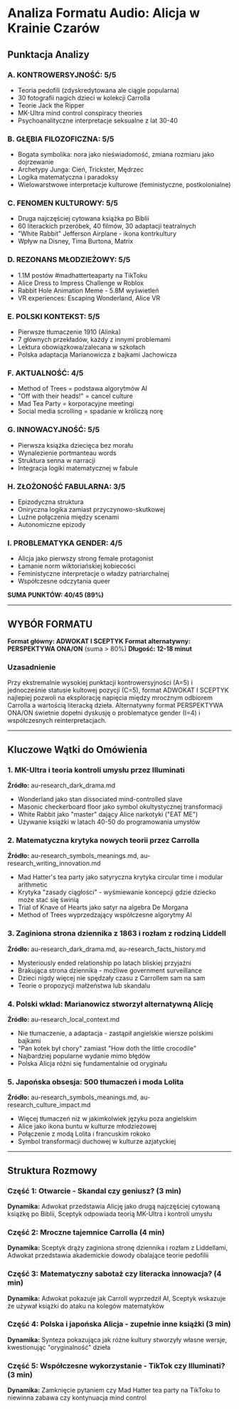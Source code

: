 # Analiza Formatu Audio: Alicja w Krainie Czarów

## Punktacja Analizy

### A. KONTROWERSYJNOŚĆ: 5/5
- Teoria pedofili (zdyskredytowana ale ciągle popularna)
- 30 fotografii nagich dzieci w kolekcji Carrolla
- Teorie Jack the Ripper
- MK-Ultra mind control conspiracy theories
- Psychoanalityczne interpretacje seksualne z lat 30-40

### B. GŁĘBIA FILOZOFICZNA: 5/5
- Bogata symbolika: nora jako nieświadomość, zmiana rozmiaru jako dojrzewanie
- Archetypy Junga: Cień, Trickster, Mędrzec
- Logika matematyczna i paradoksy
- Wielowarstwowe interpretacje kulturowe (feministyczne, postkolonialne)

### C. FENOMEN KULTUROWY: 5/5
- Druga najczęściej cytowana książka po Biblii
- 60 literackich przeróbek, 40 filmów, 30 adaptacji teatralnych
- "White Rabbit" Jefferson Airplane - ikona kontrkultury
- Wpływ na Disney, Tima Burtona, Matrix

### D. REZONANS MŁODZIEŻOWY: 5/5
- 1.1M postów #madhatterteaparty na TikToku
- Alice Dress to Impress Challenge w Roblox
- Rabbit Hole Animation Meme - 5.8M wyświetleń
- VR experiences: Escaping Wonderland, Alice VR

### E. POLSKI KONTEKST: 5/5
- Pierwsze tłumaczenie 1910 (Alinka)
- 7 głównych przekładów, każdy z innymi problemami
- Lektura obowiązkowa/zalecana w szkołach
- Polska adaptacja Marianowicza z bajkami Jachowicza

### F. AKTUALNOŚĆ: 4/5
- Method of Trees = podstawa algorytmów AI
- "Off with their heads!" = cancel culture
- Mad Tea Party = korporacyjne meetingi
- Social media scrolling = spadanie w króliczą norę

### G. INNOWACYJNOŚĆ: 5/5
- Pierwsza książka dziecięca bez morału
- Wynalezienie portmanteau words
- Struktura senna w narracji
- Integracja logiki matematycznej w fabule

### H. ZŁOŻONOŚĆ FABULARNA: 3/5
- Epizodyczna struktura
- Oniryczna logika zamiast przyczynowo-skutkowej
- Luźne połączenia między scenami
- Autonomiczne epizody

### I. PROBLEMATYKA GENDER: 4/5
- Alicja jako pierwszy strong female protagonist
- Łamanie norm wiktoriańskiej kobiecości
- Feministyczne interpretacje o władzy patriarchalnej
- Współczesne odczytania queer

**SUMA PUNKTÓW: 40/45 (89%)**

---

## WYBÓR FORMATU

**Format główny: ADWOKAT I SCEPTYK**
**Format alternatywny: PERSPEKTYWA ONA/ON** (suma > 80%)
**Długość: 12-18 minut**

### Uzasadnienie
Przy ekstremalnie wysokiej punktacji kontrowersyjności (A=5) i jednocześnie statusie kultowej pozycji (C=5), format ADWOKAT I SCEPTYK najlepiej pozwoli na eksplorację napięcia między mrocznym odbiorem Carrolla a wartością literacką dzieła. Alternatywny format PERSPEKTYWA ONA/ON świetnie dopełni dyskusję o problematyce gender (I=4) i współczesnych reinterpretacjach.

---

## Kluczowe Wątki do Omówienia

### 1. **MK-Ultra i teoria kontroli umysłu przez Illuminati**
**Źródło:** au-research_dark_drama.md
- Wonderland jako stan dissociated mind-controlled slave
- Masonic checkerboard floor jako symbol okultystycznej transformacji
- White Rabbit jako "master" dający Alice narkotyki ("EAT ME")
- Używanie książki w latach 40-50 do programowania umysłów

### 2. **Matematyczna krytyka nowych teorii przez Carrolla**
**Źródło:** au-research_symbols_meanings.md, au-research_writing_innovation.md
- Mad Hatter's tea party jako satyryczna krytyka circular time i modular arithmetic
- Krytyka "zasady ciągłości" - wyśmiewanie koncepcji gdzie dziecko może stać się świnią
- Trial of Knave of Hearts jako satyr na algebra De Morgana
- Method of Trees wyprzedzający współczesne algorytmy AI

### 3. **Zaginiona strona dziennika z 1863 i rozłam z rodziną Liddell**
**Źródło:** au-research_dark_drama.md, au-research_facts_history.md
- Mysteriously ended relationship po latach bliskiej przyjaźni
- Brakująca strona dziennika - możliwe government surveillance
- Dzieci nigdy więcej nie spędzały czasu z Carrollem sam na sam
- Teorie o propozycji małżeństwa lub skandalu

### 4. **Polski wkład: Marianowicz stworzył alternatywną Alicję**
**Źródło:** au-research_local_context.md
- Nie tłumaczenie, a adaptacja - zastąpił angielskie wiersze polskimi bajkami
- "Pan kotek był chory" zamiast "How doth the little crocodile"
- Najbardziej popularne wydanie mimo błędów
- Polska Alicja różni się fundamentalnie od oryginału

### 5. **Japońska obsesja: 500 tłumaczeń i moda Lolita**
**Źródło:** au-research_symbols_meanings.md, au-research_culture_impact.md
- Więcej tłumaczeń niż w jakimkolwiek języku poza angielskim
- Alice jako ikona buntu w kulturze młodzieżowej
- Połączenie z modą Lolita i francuskim rokoko
- Symbol transformacji duchowej w kulturze azjatyckiej

---

## Struktura Rozmowy

### Część 1: Otwarcie - Skandal czy geniusz? (3 min)
**Dynamika:** Adwokat przedstawia Alicję jako drugą najczęściej cytowaną książkę po Biblii, Sceptyk odpowiada teorią MK-Ultra i kontroli umysłu

### Część 2: Mroczne tajemnice Carrolla (4 min)
**Dynamika:** Sceptyk drąży zaginiona stronę dziennika i rozłam z Liddellami, Adwokat przedstawia akademickie dowody obalające teorie pedofilii

### Część 3: Matematyczny sabotaż czy literacka innowacja? (4 min)
**Dynamika:** Adwokat pokazuje jak Carroll wyprzedził AI, Sceptyk wskazuje że używał książki do ataku na kolegów matematyków

### Część 4: Polska i japońska Alicja - zupełnie inne książki (3 min)
**Dynamika:** Synteza pokazująca jak różne kultury stworzyły własne wersje, kwestionując "oryginalność" dzieła

### Część 5: Współczesne wykorzystanie - TikTok czy Illuminati? (3 min)
**Dynamika:** Zamknięcie pytaniem czy Mad Hatter tea party na TikToku to niewinna zabawa czy kontynuacja mind control